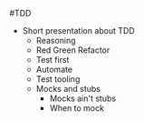 #TDD
* Short presentation about TDD
	* Reasoning
	* Red Green Refactor
	* Test first
	* Automate
	* Test tooling
	* Mocks and stubs
		* Mocks ain't stubs
		* When to mock
